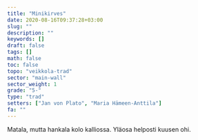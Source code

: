 ```yaml
---
title: "Minikirves"
date: 2020-08-16T09:37:28+03:00
slug: ""
description: ""
keywords: []
draft: false
tags: []
math: false
toc: false
topo: "veikkola-trad"
sector: "main-wall"
sector_weight: 1
grade: "5-"
type: "trad"
setters: ["Jan von Plato", "Maria Hämeen-Anttila"]
fa: ""
---
```


Matala, mutta hankala kolo kalliossa. Yläosa helposti kuusen ohi.